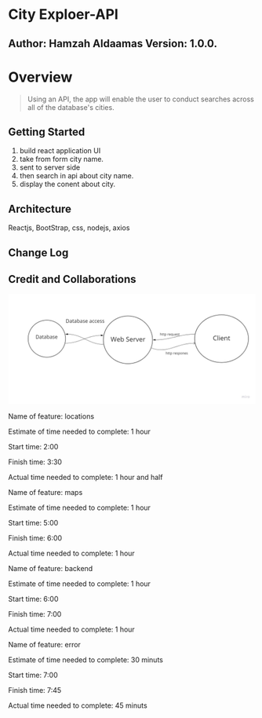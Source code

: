 # City Exploer-API

## Author: Hamzah Aldaamas Version: 1.0.0.

# Overview
 > Using an API, the app will enable the user to conduct searches across all of the database's cities.

## Getting Started
1. build react application UI 
2. take from form city name.
3. sent to server side
4. then  search in api about city name.
5. display the conent about city.


## Architecture
Reactjs, BootStrap, css, nodejs, axios

## Change Log

## Credit and Collaborations

![Explain](map.jpg)

Name of feature: locations

Estimate of time needed to complete: 1 hour

Start time: 2:00

Finish time: 3:30

Actual time needed to complete: 1 hour and half

Name of feature: maps

Estimate of time needed to complete: 1 hour

Start time: 5:00

Finish time: 6:00


Actual time needed to complete: 1 hour 

Name of feature: backend

Estimate of time needed to complete: 1 hour

Start time: 6:00

Finish time: 7:00

Actual time needed to complete: 1 hour



Name of feature: error

Estimate of time needed to complete: 30 minuts

Start time: 7:00

Finish time: 7:45

Actual time needed to complete: 45 minuts



